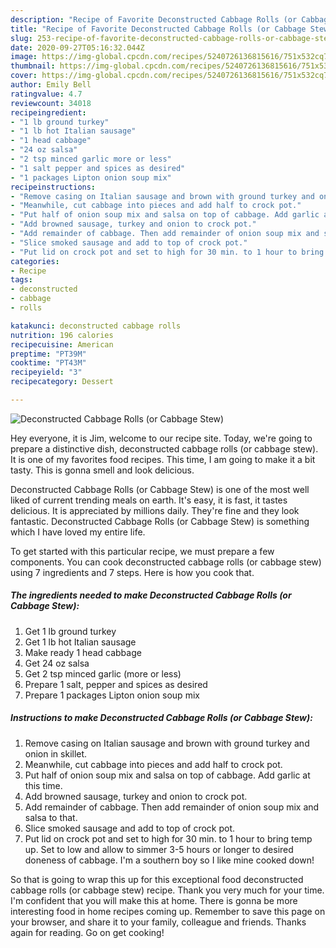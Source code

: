 ```yaml
---
description: "Recipe of Favorite Deconstructed Cabbage Rolls (or Cabbage Stew)"
title: "Recipe of Favorite Deconstructed Cabbage Rolls (or Cabbage Stew)"
slug: 253-recipe-of-favorite-deconstructed-cabbage-rolls-or-cabbage-stew
date: 2020-09-27T05:16:32.044Z
image: https://img-global.cpcdn.com/recipes/5240726136815616/751x532cq70/deconstructed-cabbage-rolls-or-cabbage-stew-recipe-main-photo.jpg
thumbnail: https://img-global.cpcdn.com/recipes/5240726136815616/751x532cq70/deconstructed-cabbage-rolls-or-cabbage-stew-recipe-main-photo.jpg
cover: https://img-global.cpcdn.com/recipes/5240726136815616/751x532cq70/deconstructed-cabbage-rolls-or-cabbage-stew-recipe-main-photo.jpg
author: Emily Bell
ratingvalue: 4.7
reviewcount: 34018
recipeingredient:
- "1 lb ground turkey"
- "1 lb hot Italian sausage"
- "1 head cabbage"
- "24 oz salsa"
- "2 tsp minced garlic more or less"
- "1 salt pepper and spices as desired"
- "1 packages Lipton onion soup mix"
recipeinstructions:
- "Remove casing on Italian sausage and brown with ground turkey and onion in skillet."
- "Meanwhile, cut cabbage into pieces and add half to crock pot."
- "Put half of onion soup mix and salsa on top of cabbage. Add garlic at this time."
- "Add browned sausage, turkey and onion to crock pot."
- "Add remainder of cabbage. Then add remainder of onion soup mix and salsa to that."
- "Slice smoked sausage and add to top of crock pot."
- "Put lid on crock pot and set to high for 30 min. to 1 hour to bring temp up. Set to low and allow to simmer 3-5 hours or longer to desired doneness of cabbage. I&#39;m a southern boy so I like mine cooked down!"
categories:
- Recipe
tags:
- deconstructed
- cabbage
- rolls

katakunci: deconstructed cabbage rolls 
nutrition: 196 calories
recipecuisine: American
preptime: "PT39M"
cooktime: "PT43M"
recipeyield: "3"
recipecategory: Dessert

---
```



![Deconstructed Cabbage Rolls (or Cabbage Stew)](https://img-global.cpcdn.com/recipes/5240726136815616/751x532cq70/deconstructed-cabbage-rolls-or-cabbage-stew-recipe-main-photo.jpg)

Hey everyone, it is Jim, welcome to our recipe site. Today, we're going to prepare a distinctive dish, deconstructed cabbage rolls (or cabbage stew). It is one of my favorites food recipes. This time, I am going to make it a bit tasty. This is gonna smell and look delicious.

Deconstructed Cabbage Rolls (or Cabbage Stew) is one of the most well liked of current trending meals on earth. It's easy, it is fast, it tastes delicious. It is appreciated by millions daily. They're fine and they look fantastic. Deconstructed Cabbage Rolls (or Cabbage Stew) is something which I have loved my entire life.




To get started with this particular recipe, we must prepare a few components. You can cook deconstructed cabbage rolls (or cabbage stew) using 7 ingredients and 7 steps. Here is how you cook that.

<!--inarticleads1-->

##### The ingredients needed to make Deconstructed Cabbage Rolls (or Cabbage Stew):

1. Get 1 lb ground turkey
1. Get 1 lb hot Italian sausage
1. Make ready 1 head cabbage
1. Get 24 oz salsa
1. Get 2 tsp minced garlic (more or less)
1. Prepare 1 salt, pepper and spices as desired
1. Prepare 1 packages Lipton onion soup mix




<!--inarticleads2-->

##### Instructions to make Deconstructed Cabbage Rolls (or Cabbage Stew):

1. Remove casing on Italian sausage and brown with ground turkey and onion in skillet.
1. Meanwhile, cut cabbage into pieces and add half to crock pot.
1. Put half of onion soup mix and salsa on top of cabbage. Add garlic at this time.
1. Add browned sausage, turkey and onion to crock pot.
1. Add remainder of cabbage. Then add remainder of onion soup mix and salsa to that.
1. Slice smoked sausage and add to top of crock pot.
1. Put lid on crock pot and set to high for 30 min. to 1 hour to bring temp up. Set to low and allow to simmer 3-5 hours or longer to desired doneness of cabbage. I&#39;m a southern boy so I like mine cooked down!




So that is going to wrap this up for this exceptional food deconstructed cabbage rolls (or cabbage stew) recipe. Thank you very much for your time. I'm confident that you will make this at home. There is gonna be more interesting food in home recipes coming up. Remember to save this page on your browser, and share it to your family, colleague and friends. Thanks again for reading. Go on get cooking!

